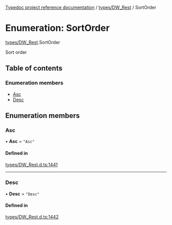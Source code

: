 [Typedoc project reference documentation](../README.md) / [types/DW_Rest](../modules/types_dw_rest.md) / SortOrder

# Enumeration: SortOrder

[types/DW_Rest](../modules/types_dw_rest.md).SortOrder

Sort order

## Table of contents

### Enumeration members

- [Asc](types_dw_rest.sortorder.md#asc)
- [Desc](types_dw_rest.sortorder.md#desc)

## Enumeration members

### Asc

• **Asc** = `"Asc"`

#### Defined in

[types/DW_Rest.d.ts:1441](https://github.com/DocuWare/REST-Sample-TS/blob/828b3d4/src/types/DW_Rest.d.ts#L1441)

___

### Desc

• **Desc** = `"Desc"`

#### Defined in

[types/DW_Rest.d.ts:1442](https://github.com/DocuWare/REST-Sample-TS/blob/828b3d4/src/types/DW_Rest.d.ts#L1442)
